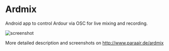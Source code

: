 # Ardmix

Android app to control Ardour via OSC for live mixing and recording.

![screenshot](http://www.paraair.de/ardmix/images/ardmix.png)

More detailed description and screenshots on http://www.paraair.de/ardmix
